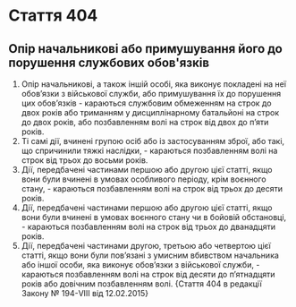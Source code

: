 Cтаття 404
====
Опір начальникові або примушування його до порушення службових обов'язків
----
1. Опір начальникові, а також іншій особі, яка виконує покладені на неї обов’язки з військової служби, або примушування їх до порушення цих обов’язків -
караються службовим обмеженням на строк до двох років або триманням у дисциплінарному батальйоні на строк до двох років, або позбавленням волі на строк від двох до п’яти років.
2. Ті самі дії, вчинені групою осіб або із застосуванням зброї, або такі, що спричинили тяжкі наслідки, -
караються позбавленням волі на строк від трьох до восьми років.
3. Дії, передбачені частинами першою або другою цієї статті, якщо вони були вчинені в умовах особливого періоду, крім воєнного стану, -
караються позбавленням волі на строк від трьох до десяти років.
4. Дії, передбачені частинами першою або другою цієї статті, якщо вони були вчинені в умовах воєнного стану чи в бойовій обстановці, -
караються позбавленням волі на строк від трьох до дванадцяти років.
5. Дії, передбачені частинами другою, третьою або четвертою цієї статті, якщо вони були пов’язані з умисним вбивством начальника або іншої особи, яка виконує обов’язки з військової служби, -
караються позбавленням волі на строк від десяти до п’ятнадцяти років або довічним позбавленням волі.
{Стаття 404 в редакції Закону № 194-VIII від 12.02.2015}
